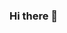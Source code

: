 ### Hi there 👋

<!--
**AxelHamburch/AxelHamburch** is a ✨ _special_ ✨ repository because its `README.md` (this file) appears on your GitHub profile.

Here are some ideas to get you started:

- 🔭 I’m currently working on Lightning ATM documentation
- 🌱 I’m currently learning working with GitHub
- 👯 I’m looking to collaborate on technical projects with bitcoin and lightning ⚡
- 📫 How to reach me: Telegram AxelHamburch


